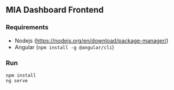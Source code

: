 ## MIA Dashboard Frontend

### Requirements
- Nodejs (https://nodejs.org/en/download/package-manager/)
- Angular (```npm install -g @angular/cli```)

### Run
```
npm install
ng serve 
```